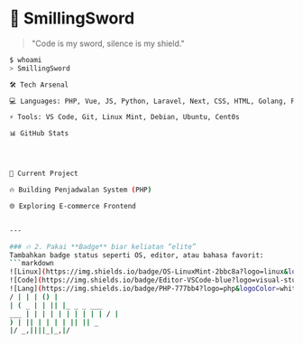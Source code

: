 # 👾 SmillingSword

> "Code is my sword, silence is my shield."  

```bash
$ whoami
> SmillingSword

🛠️ Tech Arsenal

💻 Languages: PHP, Vue, JS, Python, Laravel, Next, CSS, HTML, Golang, Flutter

⚡ Tools: VS Code, Git, Linux Mint, Debian, Ubuntu, Cent0s

📊 GitHub Stats




🎯 Current Project

🔥 Building Penjadwalan System (PHP)

🌐 Exploring E-commerce Frontend


---

### 🔥 2. Pakai **Badge** biar keliatan “elite”
Tambahkan badge status seperti OS, editor, atau bahasa favorit:
```markdown
![Linux](https://img.shields.io/badge/OS-LinuxMint-2bbc8a?logo=linux&logoColor=white)
![Code](https://img.shields.io/badge/Editor-VSCode-blue?logo=visual-studio-code)
![Lang](https://img.shields.io/badge/PHP-777bb4?logo=php&logoColor=white)
/ | | | () |
| ( _ | | || |_ _ _ ___
___ | | | | | | | | | | / |
) | || | | | | || || _
|/ _,||||_|_,|/

